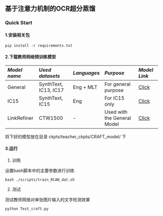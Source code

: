 ## 基于注意力机制的OCR超分蒸馏


### Quick Start

#### 1.安装相关包

```
pip install -r requirements.txt
```
#### 2.下载教师网络预训练模型   
 *Model name* | *Used datasets* | *Languages* | *Purpose* | *Model Link* |
 | :--- | :--- | :--- | :--- | :--- |
General | SynthText, IC13, IC17 | Eng + MLT | For general purpose | [Click](https://drive.google.com/open?id=1Jk4eGD7crsqCCg9C9VjCLkMN3ze8kutZ)
IC15 | SynthText, IC15 | Eng | For IC15 only | [Click](https://drive.google.com/open?id=1i2R7UIUqmkUtF0jv_3MXTqmQ_9wuAnLf)
LinkRefiner | CTW1500 | - | Used with the General Model | [Click](https://drive.google.com/open?id=1XSaFwBkOaFOdtk4Ane3DFyJGPRw6v5bO)       

将下好的模型放在目录 ckpts/teacher_ckpts/CRAFT_model/ 下

#### 3.运行

1) 训练

设置bash脚本中的主要参数进行训练
```
bash ./scripts/train_RCAN_dat.sh 
```


2) 测试           

测试教师网络对单张图片输入的文字检测效果       
```
python Test_craft.py
```



